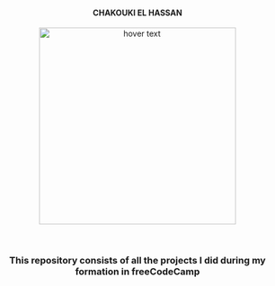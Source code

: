 <h4 align="center">CHAKOUKI EL HASSAN</h4>
<p align="center">
  <img src="https://design-style-guide.freecodecamp.org/downloads/fcc_secondary_large.svg" width="350" title="hover text">
</p>
<br>
<h3 align="center">This repository consists of all the projects I did during my formation in freeCodeCamp</h3>
